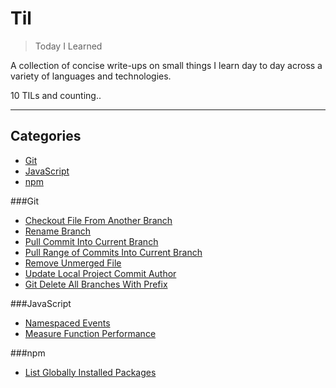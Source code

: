 # Til
> Today I Learned

A collection of concise write-ups on small things I learn day to day across a variety of languages and technologies.

10 TILs and counting..

-----------------

## Categories
* [Git](#git)
* [JavaScript](#JavaScript)
* [npm](#npm)

###Git

- [Checkout File From Another Branch](git/checkout-file-from-another-branch.md)
- [Rename Branch](git/rename-branch.md)
- [Pull Commit Into Current Branch](git/pull-commit-into-branch.md)
- [Pull Range of Commits Into Current Branch](git/pull-range-of-commits-into-branch.md)
- [Remove Unmerged File](git/remove-unmerged-file.md)
- [Update Local Project Commit Author](git/update-local-project-commit-author.md)
- [Git Delete All Branches With Prefix](git/git-delete-all-branches-with-prefix.md)

###JavaScript

- [Namespaced Events](javascript/namespaced-events.md)
- [Measure Function Performance](javascript/measure-function-performance.md)

###npm
- [List Globally Installed Packages](npm/list-global-installed-packages.md)
